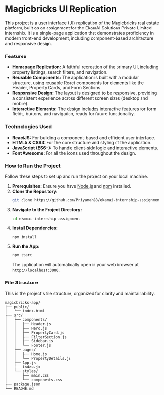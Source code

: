 
# Magicbricks UI Replication

This project is a user interface (UI) replication of the Magicbricks real estate platform, built as an assignment for the EkamAI Solutions Private Limited internship. It is a single-page application that demonstrates proficiency in modern front-end development, including component-based architecture and responsive design.

### **Features**

  * **Homepage Replication:** A faithful recreation of the primary UI, including property listings, search filters, and navigation.
  * **Reusable Components:** The application is built with a modular structure, using reusable React components for elements like the Header, Property Cards, and Form Sections.
  * **Responsive Design:** The layout is designed to be responsive, providing a consistent experience across different screen sizes (desktop and mobile).
  * **Interactive Elements:** The design includes interactive features for form fields, buttons, and navigation, ready for future functionality.

### **Technologies Used**

  * **ReactJS:** For building a component-based and efficient user interface.
  * **HTML5 & CSS3:** For the core structure and styling of the application.
  * **JavaScript (ES6+):** To handle client-side logic and interactive elements.
  * **Font Awesome:** For all the icons used throughout the design.


### **How to Run the Project**

Follow these steps to set up and run the project on your local machine.

1.  **Prerequisites:** Ensure you have [Node.js](https://nodejs.org/) and [npm](https://www.npmjs.com/) installed.
2.  **Clone the Repository:**
    ```bash
    git clone https://github.com/Priyamah28/ekamai-internship-assignment.git
    ```
3.  **Navigate to the Project Directory:**
    ```bash
    cd ekamai-internship-assignment
    ```
4.  **Install Dependencies:**
    ```bash
    npm install
    ```
5.  **Run the App:**
    ```bash
    npm start
    ```
    The application will automatically open in your web browser at `http://localhost:3000`.

### **File Structure**

This is the project's file structure, organized for clarity and maintainability.

```
magicbricks-app/
├── public/
│   └── index.html
├── src/
│   ├── components/
│   │   ├── Header.js
│   │   ├── Hero.js
│   │   ├── PropertyCard.js
│   │   ├── FilterSection.js
│   │   ├── Sidebar.js
│   │   └── Footer.js
│   ├── pages/
│   │   ├── Home.js
│   │   └── PropertyDetails.js
│   ├── App.js
│   ├── index.js
│   └── styles/
│       ├── main.css
│       └── components.css
├── package.json
└── README.md
```
